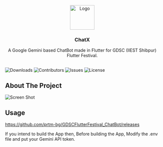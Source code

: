 <br/>
<p align="center">
  <a href="https://github.com/prtm-bg/GDSCFlutterFestival_ChatBot">
    <img src="https://cryptologos.cc/logos/immutable-x-imx-logo.png" alt="Logo" width="80" height="80">
  </a>

  <h3 align="center">ChatX</h3>

  <p align="center">
    A Google Gemini based ChatBot made in Flutter for GDSC (IIEST Shibpur) Flutter Festival.
    <br/>
    <br/>
  </p>
</p>

![Downloads](https://img.shields.io/github/downloads/prtm-bg/GDSCFlutterFestival_ChatBot/total) ![Contributors](https://img.shields.io/github/contributors/prtm-bg/GDSCFlutterFestival_ChatBot?color=dark-green) ![Issues](https://img.shields.io/github/issues/prtm-bg/GDSCFlutterFestival_ChatBot) ![License](https://img.shields.io/github/license/prtm-bg/GDSCFlutterFestival_ChatBot) 

## About The Project

![Screen Shot](images/screenshot.png)

## Usage 

https://github.com/prtm-bg/GDSCFlutterFestival_ChatBot/releases 

If you intend to build the App then, Before building the App, Modify the .env file and put your Gemini API token.


